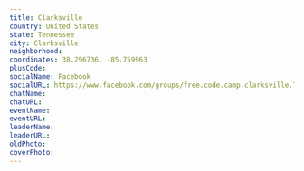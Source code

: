 ```yaml
---
title: Clarksville
country: United States
state: Tennessee
city: Clarksville
neighborhood: 
coordinates: 38.296736, -85.759963
plusCode:
socialName: Facebook
socialURL: https://www.facebook.com/groups/free.code.camp.clarksville.TN
chatName:
chatURL:
eventName:
eventURL:
leaderName:
leaderURL:
oldPhoto: 
coverPhoto:
---
```


